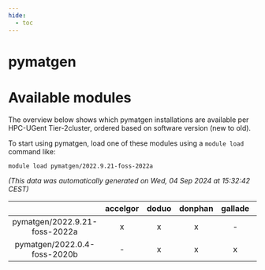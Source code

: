 ```yaml
---
hide:
  - toc
---
```


pymatgen
========

# Available modules


The overview below shows which pymatgen installations are available per HPC-UGent Tier-2cluster, ordered based on software version (new to old).

To start using pymatgen, load one of these modules using a `module load` command like:

```shell
module load pymatgen/2022.9.21-foss-2022a
```

*(This data was automatically generated on Wed, 04 Sep 2024 at 15:32:42 CEST)*  

| |accelgor|doduo|donphan|gallade|joltik|shinx|skitty|
| :---: | :---: | :---: | :---: | :---: | :---: | :---: | :---: |
|pymatgen/2022.9.21-foss-2022a|x|x|x|-|x|-|x|
|pymatgen/2022.0.4-foss-2020b|-|x|x|x|x|-|x|
